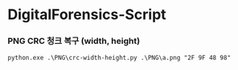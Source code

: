 # DigitalForensics-Script

### PNG CRC 청크 복구 (width, height)
```
python.exe .\PNG\crc-width-height.py .\PNG\a.png "2F 9F 48 98"
```
